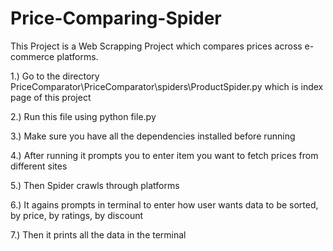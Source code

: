 # Price-Comparing-Spider

This Project is a Web Scrapping Project which compares prices across e-commerce platforms.

1.) Go to the directory PriceComparator\PriceComparator\spiders\ProductSpider.py which is index page of this project

2.) Run this file using python file.py

3.) Make sure you have all the dependencies installed before running

4.) After running it prompts you to enter item you want to fetch prices from different sites

5.) Then Spider crawls through platforms

6.) It agains prompts in terminal to enter how user wants data to be sorted, by price, by ratings, by discount

7.) Then it prints all the data in the terminal

